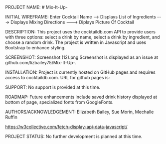 PROJECT NAME: # Mix-It-Up-

INITIAL WIREFRAME:
Enter Cocktail Name --> Displays List of Ingredients ---> Displays Mixing Directions ---> Diplays Picture Of Cocktail

DESCRIPTION: This project uses the cocktaildb.com API to provide users with three options: select a drink by name,
select a drink by ingredient, and choose a random drink. The project is written in Javascript and uses Bootstrap to enhance styling.

SCREENSHOT:
Screenshot (12).png 
Screenshot is displayed as an issue at github.com/lizbailey75/Mix-It-Up-.

INSTALLATION: Project is currently hosted on GitHub pages and requires access to cocktaildb.com.
URL for github pages is:  

SUPPORT: No support is provided at this time.

ROADMAP: Future enhancements include saved drink history displayed at bottom of page, specialized fonts from GoogleFonts.

AUTHORS/ACKNOWLEDGEMENT: Elizabeth Bailey, Sue Morin, Mechalle Ruffin

https://w3collective.com/fetch-display-api-data-javascript/

PROJECT STATUS: 
No further development is planned at this time.